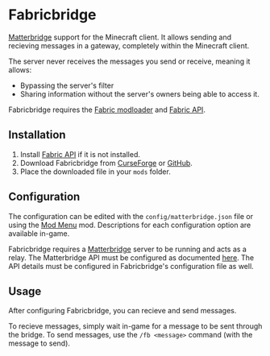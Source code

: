 # Fabricbridge

[Matterbridge](https://github.com/42wim/matterbridge) support for the Minecraft client. It allows sending and recieving messages in a gateway, completely within the Minecraft client.

The server never receives the messages you send or receive, meaning it allows:

* Bypassing the server's filter
* Sharing information without the server's owners being able to access it.

Fabricbridge requires the [Fabric modloader](https://fabricmc.net/use/) and [Fabric API](https://www.curseforge.com/minecraft/mc-mods/fabric-api).

## Installation

1. Install [Fabric API](https://www.curseforge.com/minecraft/mc-mods/fabric-api) if it is not installed.
2. Download Fabricbridge from [CurseForge](https://www.curseforge.com/minecraft/mc-mods/fabricbridge/files) or [GitHub](https://github.com/haykam821/Fabricbridge/releases).
3. Place the downloaded file in your `mods` folder.

## Configuration

The configuration can be edited with the `config/matterbridge.json` file or using the [Mod Menu](https://www.curseforge.com/minecraft/mc-mods/modmenu) mod. Descriptions for each configuration option are available in-game.

Fabricbridge requires a [Matterbridge](https://github.com/42wim/matterbridge) server to be running and acts as a relay. The Matterbridge API must be configured as documented [here](https://github.com/42wim/matterbridge/wiki/Api#configure-matterbridgetoml). The API details must be configured in Fabricbridge's configuration file as well.

## Usage

After configuring Fabricbridge, you can recieve and send messages.

To recieve messages, simply wait in-game for a message to be sent through the bridge. To send messages, use the `/fb <message>` command (with the message to send).
